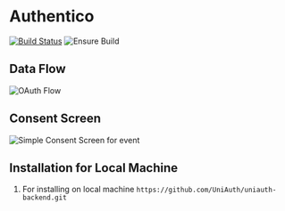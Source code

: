 # Authentico

[![Build Status](https://www.travis-ci.com/YashKumarVerma/authentico-backend.svg?token=bdYdpM7ki4qrmdCwJmGf&branch=master)](https://www.travis-ci.com/YashKumarVerma/authentico-backend) ![Ensure Build](https://github.com/YashKumarVerma/authentico-backend/workflows/Ensure%20Build/badge.svg)

## Data Flow
![OAuth Flow](https://i.imgur.com/gPz32GC.png)

## Consent Screen
![Simple Consent Screen for event](https://i.imgur.com/Sv9DE6S.png) 

## Installation for Local Machine 
1. For installing on local machine ```https://github.com/UniAuth/uniauth-backend.git```
